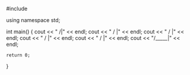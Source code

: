 #include <iostream>

using namespace std;

int main()
{
   cout << "     /|" << endl;
   cout << "    / |" << endl;
   cout << "   /  |" << endl;
   cout << "  /   |" << endl;
   cout << " /    |" << endl;
   cout << "/_____|" << endl;


    return 0;
}
